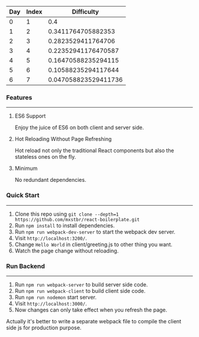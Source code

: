 | Day           | Index         | Difficulty           |
| ------------- | ------------- | ---------------------|
| 0             | 1             |  0.4                 |
| 1             | 2             |  0.3411764705882353  |
| 2             | 3             |  0.2823529411764706  |
| 3             | 4             |  0.22352941176470587 |
| 4             | 5             |  0.16470588235294115 |
| 5             | 6             |  0.10588235294117644 |
| 6             | 7             |  0.047058823529411736|

### Features
------
1. ES6 Support

   Enjoy the juice of ES6 on both client and server side.
1. Hot Reloading Without Page Refreshing

   Hot reload not only the traditional React components but also the stateless ones on the fly.
1. Minimum

   No redundant dependencies.


### Quick Start
------
1. Clone this repo using `git clone --depth=1 https://github.com/mxstbr/react-boilerplate.git`
1. Run `npm install` to install dependencies.
1. Run `npm run webpack-dev-server` to start the webpack dev server.
1. Visit `http://localhost:3200/`.
1. Change `Hello World` in client/greeting.js to other thing you want.
1. Watch the page change without reloading.

### Run Backend
------
1. Run `npm run webpack-server` to build server side code.
1. Run `npm run webpack-client` to build client side code.
1. Run `npm run nodemon` start server.
1. Visit `http://localhost:3000/`.
1. Now changes can only take effect when you refresh the page.

Actually it's better to write a separate webpack file to compile the client side js for production purpose.
